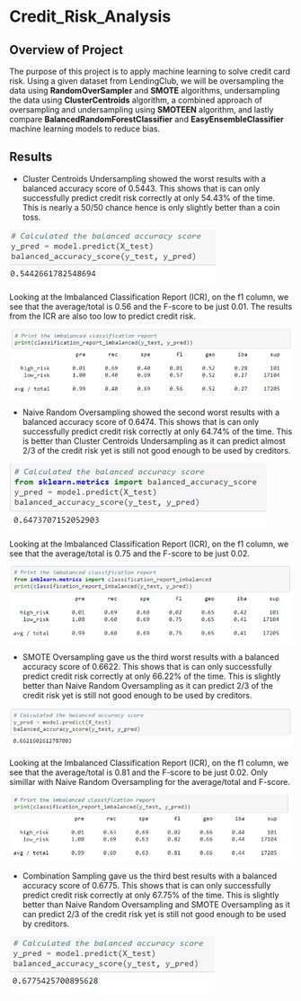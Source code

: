 # Credit_Risk_Analysis

## Overview of Project
The purpose of this project is to apply machine learning to solve credit card risk. Using a given dataset from LendingClub, we will be oversampling the data using **RandomOverSampler** and **SMOTE** algorithms, undersampling the data using **ClusterCentroids** algorithm, a combined approach of oversampling and undersampling using **SMOTEEN** algorithm, and lastly compare **BalancedRandomForestClassifier** and **EasyEnsembleClassifier** machine learning models to reduce bias.

## Results
- Cluster Centroids Undersampling showed the worst results with a balanced accuracy score of 0.5443. This shows that is can only successfully predict credit risk correctly at only 54.43% of the time. This is nearly a 50/50 chance hence is only slightly better than a coin toss.

![Cluster Centroids Undersampling](images/Cluster_Centroids_Undersampling.PNG)

Looking at the Imbalanced Classification Report (ICR), on the f1 column, we see that the average/total is 0.56 and the F-score to be just 0.01. The results from the ICR are also too low to predict credit risk.

![Cluster Centroids Undersampling fscore](images/Cluster_Centroids_Undersampling_f.PNG)
 
 - Naive Random Oversampling showed the second worst results with a balanced accuracy score of 0.6474. This shows that is can only successfully predict credit risk correctly at only 64.74% of the time. This is better than Cluster Centroids Undersampling as it can predict almost 2/3 of the credit risk yet is still not good enough to be used by creditors.

![Naive Random Oversampling](images/Naive_Random_Oversampling.PNG)

Looking at the Imbalanced Classification Report (ICR), on the f1 column, we see that the average/total is 0.75 and the F-score to be just 0.02.

![Naive Random Oversampling fscore](images/Naive_Random_Oversampling_f.PNG)

- SMOTE Oversampling gave us the third worst results with a balanced accuracy score of 0.6622. This shows that is can only successfully predict credit risk correctly at only 66.22% of the time. This is slightly better than Naive Random Oversampling as it can predict 2/3 of the credit risk yet is still not good enough to be used by creditors.

![SMOTE Oversampling](images/SMOTE.PNG)

Looking at the Imbalanced Classification Report (ICR), on the f1 column, we see that the average/total is 0.81 and the F-score to be just 0.02. Only simillar with Naive Random Oversampling for the average/total and F-score.

![SMOTE Oversampling fscore](images/SMOTE_f.PNG)

- Combination Sampling gave us the third best results with a balanced accuracy score of 0.6775. This shows that is can only successfully predict credit risk correctly at only 67.75% of the time. This is slightly better than Naive Random Oversampling and SMOTE Oversampling as it can predict 2/3 of the credit risk yet is still not good enough to be used by creditors.

![Combination_Sampling](images/Combination_Sampling.PNG)

